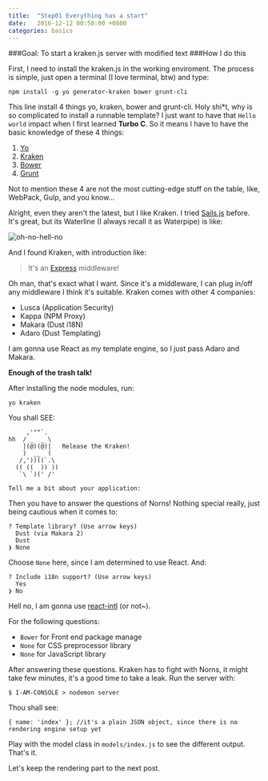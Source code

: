 ```yaml
---
title:  "Step01 Everything has a start"
date:   2016-12-12 00:50:00 +0800
categories: basics
---
```


###Goal: To start a kraken.js server with modified text
###How I do this

First, I need to install the kraken.js in the working enviroment. The process is simple, just open a terminal (I love terminal, btw) and type:

```
npm install -g yo generator-kraken bower grunt-cli
```
This line install 4 things yo, kraken, bower and grunt-cli. Holy shi*t, why is so complicated to install a runnable template? I just want to have that `Hello world` impact when I first learned **Turbo C**. So it means I have to have the basic knowledge of these 4 things:

1. [Yo](https://www.npmjs.com/package/yo#whats-yeoman)
2. [Kraken](http://krakenjs.com/#templates)
3. [Bower](https://bower.io/)
4. [Grunt](http://gruntjs.com/)

Not to mention these 4 are not the most cutting-edge stuff on the table, like, WebPack, Gulp, and you know...

Alright, even they aren't the latest, but I like Kraken. I tried [Sails.js](http://sailsjs.com/) before. It's great, but its Waterline (I always recall it as Waterpipe) is like:

![oh-no-hell-no](http://www.relatably.com/m/img/sassy-black-woman-memes/51202167.jpg)


And I found Kraken, with introduction like:

> It's an [Express]() middleware!

Oh man, that's exact what I want. Since it's a middleware, I can plug in/off any middleware I think it's suitable. Kraken comes with other 4 companies:

+ Lusca (Application Security)
+ Kappa (NPM Proxy)
+ Makara (Dust i18N)
+ Adaro (Dust Templating)

I am gonna use React as my template engine, so I just pass Adaro and Makara. 

**Enough of the trash talk!**

After installing the node modules, run:

```
yo kraken
```

You shall SEE:

```
     ,'""`.
hh  / _  _ \
    |(@)(@)|   Release the Kraken!
    )  __  (
   /,'))((`.\
  (( ((  )) ))
   `\ `)(' /'

Tell me a bit about your application:
```
Then you have to answer the questions of Norns! Nothing special really, just being cautious when it comes to:

```
? Template library? (Use arrow keys)
  Dust (via Makara 2)
  Dust
❯ None
```
Choose `None` here, since I am determined to use React. And:

```
? Include i18n support? (Use arrow keys)
  Yes
❯ No
```
Hell no, I am gonna use [react-intl](https://github.com/yahoo/react-intl) (or not~).

For the following questions:

+ `Bower` for Front end package manage
+ `None` for CSS preprocessor library
+ `None` for JavaScript library

After answering these questions. Kraken has to fight with Norns, it might take few minutes, it's a good time to take a leak. Run the server with:

```
$ I-AM-CONSOLE > nodemon server
```

Thou shall see:
``` 
{ name: 'index' }; //it's a plain JSON object, since there is no rendering engine setup yet
```

Play with the model class in `models/index.js` to see the different output. That's it. 

Let's keep the rendering part to the next post.
